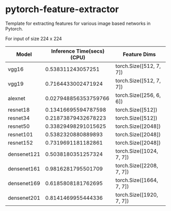 # pytorch-feature-extractor
Template for extracting features for various image based networks in Pytorch. 


For input of size 224 x 224

| Model       | Inference Time(secs) (CPU) | Feature Dims             |
| ----------- | -------------------------- | ------------------------ |
| vgg16       | 0.538311243057251          | torch.Size([512, 7, 7])  |
| vgg19       | 0.7164433002471924         | torch.Size([512, 7, 7])  |
| alexnet     | 0.027948856353759766       | torch.Size([256, 6, 6])  |
| resnet18    | 0.13416695594787598        | torch.Size([512])        |
| resnet34    | 0.21873879432678223        | torch.Size([512])        |
| resnet50    | 0.33829498291015625        | torch.Size([2048])       |
| resnet101   | 0.5382320880889893         | torch.Size([2048])       |
| resnet152   | 0.7319691181182861         | torch.Size([2048])       |
| densenet121 | 0.5038180351257324         | torch.Size([1024, 7, 7]) |
| densenet161 | 0.9816281795501709         | torch.Size([2208, 7, 7]) |
| densenet169 | 0.6185808181762695         | torch.Size([1664, 7, 7]) |
| densenet201 | 0.8141469955444336         | torch.Size([1920, 7, 7]) |

